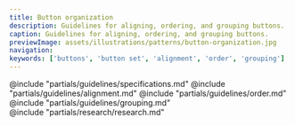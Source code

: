 ```yaml
---
title: Button organization
description: Guidelines for aligning, ordering, and grouping buttons.
caption: Guidelines for aligning, ordering, and grouping buttons.
previewImage: assets/illustrations/patterns/button-organization.jpg
navigation:
keywords: ['buttons', 'button set', 'alignment', 'order', 'grouping']
---
```


<section data-tab="Guidelines">
  @include "partials/guidelines/specifications.md"
  @include "partials/guidelines/alignment.md"
  @include "partials/guidelines/order.md"
  @include "partials/guidelines/grouping.md"
</section>

<section data-tab="Research">
  @include "partials/research/research.md"
</section>


